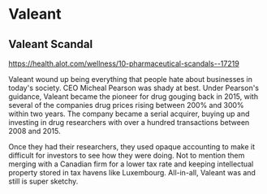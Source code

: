 # Valeant

## Valeant Scandal

<https://health.alot.com/wellness/10-pharmaceutical-scandals--17219>

Valeant wound up being everything that people hate about businesses in today's society. CEO Micheal Pearson was shady at best. Under Pearson's guidance, Valeant became the pioneer for drug gouging back in 2015, with several of the companies drug prices rising between 200% and 300% within two years. The company became a serial acquirer, buying up and investing in drug researchers with over a hundred transactions between 2008 and 2015.

Once they had their researchers, they used opaque accounting to make it difficult for investors to see how they were doing. Not to mention them merging with a Canadian firm for a lower tax rate and keeping intellectual property stored in tax havens like Luxembourg. All-in-all, Valeant was and still is super sketchy.
